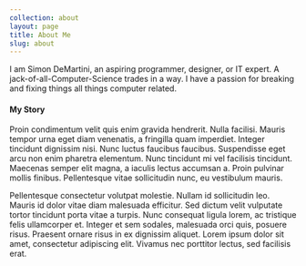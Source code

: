 ```yaml
---
collection: about
layout: page
title: About Me
slug: about
---
```


I am Simon DeMartini, an aspiring programmer, designer, or IT expert. A jack-of-all-Computer-Science trades in a way. I have a passion for breaking and fixing things all things computer related.

#### My Story
Proin condimentum velit quis enim gravida hendrerit. Nulla facilisi. Mauris tempor urna eget diam venenatis, a fringilla quam imperdiet. Integer tincidunt dignissim nisi. Nunc luctus faucibus faucibus. Suspendisse eget arcu non enim pharetra elementum. Nunc tincidunt mi vel facilisis tincidunt. Maecenas semper elit magna, a iaculis lectus accumsan a. Proin pulvinar mollis finibus. Pellentesque vitae sollicitudin nunc, eu vestibulum mauris.

Pellentesque consectetur volutpat molestie. Nullam id sollicitudin leo. Mauris id dolor vitae diam malesuada efficitur. Sed dictum velit vulputate tortor tincidunt porta vitae a turpis. Nunc consequat ligula lorem, ac tristique felis ullamcorper et. Integer et sem sodales, malesuada orci quis, posuere risus. Praesent ornare risus in ex dignissim aliquet. Lorem ipsum dolor sit amet, consectetur adipiscing elit. Vivamus nec porttitor lectus, sed facilisis erat.
